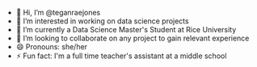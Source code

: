 - 👋 Hi, I’m @teganraejones
- 👀 I’m interested in working on data science projects
- 🌱 I’m currently a Data Science Master's Student at Rice University
- 💞️ I’m looking to collaborate on any project to gain relevant experience
- 😄 Pronouns: she/her
- ⚡ Fun fact: I'm a full time teacher's assistant at a middle school

<!---
teganraejones/teganraejones is a ✨ special ✨ repository because its `README.md` (this file) appears on your GitHub profile.
You can click the Preview link to take a look at your changes.
--->
